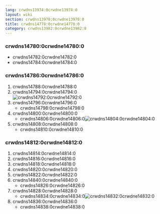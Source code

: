 ```yaml
---
lang: crwdns13974:0crwdne13974:0
layout: wiki
section: crwdns13978:0crwdne13978:0
title: crwdns14778:0crwdne14778:0
category: crwdns13982:0crwdne13982:0
---
```


### crwdns14780:0crwdne14780:0

- crwdns14782:0crwdne14782:0
- crwdns14784:0crwdne14784:0

### crwdns14786:0crwdne14786:0
1. crwdns14788:0crwdne14788:0
1. crwdns14794:0crwdne14794:0<br> ![crwdns14792:0crwdne14792:0](crwdns14790:0crwdne14790:0)
1. crwdns14796:0crwdne14796:0
   - crwdns14798:0crwdne14798:0
1. crwdns14800:0crwdne14800:0
   - crwdns14806:0crwdne14806:0![crwdns14804:0crwdne14804:0](crwdns14802:0crwdne14802:0)
1. crwdns14808:0crwdne14808:0
   - crwdns14810:0crwdne14810:0

### crwdns14812:0crwdne14812:0
1. crwdns14814:0crwdne14814:0
1. crwdns14816:0crwdne14816:0
1. crwdns14818:0crwdne14818:0
1. crwdns14820:0crwdne14820:0
1. crwdns14822:0crwdne14822:0
1. crwdns14840:0crwdne14840:0
   - crwdns14826:0crwdne14826:0
1. crwdns14828:0crwdne14828:0
   - crwdns14834:0crwdne14834:0![crwdns14832:0crwdne14832:0](crwdns14830:0crwdne14830:0)
1. crwdns14836:0crwdne14836:0
   - crwdns14838:0crwdne14838:0
